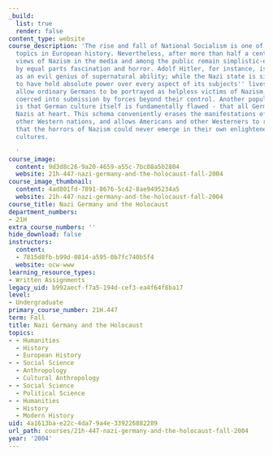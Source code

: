 ```yaml
---
_build:
  list: true
  render: false
content_type: website
course_description: 'The rise and fall of National Socialism is one of the most intensively-studied
  topics in European history. Nevertheless, after more than half a century, popular
  views of Nazism in the media and among the public remain simplistic-essentialized
  by equal parts fascination and horror. Adolf Hitler, for instance, is often portrayed
  as an evil genius of supernatural ability; while the Nazi state is similarly imagined
  to have held absolute power over every aspect of its subjects'' lives. Such characterizations
  allow ordinary Germans to be portrayed as helpless victims of Nazism, ensnared or
  coerced into submission by forces beyond their control. Another popular characterization
  is that German culture itself is fundamentally flawed - that all Germans were basically
  Nazis at heart. This schema conveniently erases the manifestations of fascism in
  other Western nations, and allows Americans and other Westerners to reassure themselves
  that the horrors of Nazism could never emerge in their own enlightened national
  cultures.

  '
course_image:
  content: 9d3d8c26-9a20-4659-a55c-7bc08a5b2804
  website: 21h-447-nazi-germany-and-the-holocaust-fall-2004
course_image_thumbnail:
  content: 4ad801fd-7891-8676-5c42-8ae9495234a5
  website: 21h-447-nazi-germany-and-the-holocaust-fall-2004
course_title: Nazi Germany and the Holocaust
department_numbers:
- 21H
extra_course_numbers: ''
hide_download: false
instructors:
  content:
  - 7815d8fb-b99d-0814-a595-0b7fc740b5f4
  website: ocw-www
learning_resource_types:
- Written Assignments
legacy_uid: b992aecf-f7a5-194d-cef3-ea4f64f8ba17
level:
- Undergraduate
primary_course_number: 21H.447
term: Fall
title: Nazi Germany and the Holocaust
topics:
- - Humanities
  - History
  - European History
- - Social Science
  - Anthropology
  - Cultural Anthropology
- - Social Science
  - Political Science
- - Humanities
  - History
  - Modern History
uid: 4a1613ba-e22c-4da7-9a4e-339226882289
url_path: courses/21h-447-nazi-germany-and-the-holocaust-fall-2004
year: '2004'
---
```

